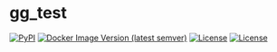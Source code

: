 # gg_test

[![PyPI](https://img.shields.io/pypi/v/ggshield?color=%231B2D55&style=for-the-badge)](https://pypi.org/project/ggshield/)
[![Docker Image Version (latest semver)](https://img.shields.io/docker/v/gitguardian/ggshield?color=1B2D55&sort=semver&style=for-the-badge&label=Docker)](https://hub.docker.com/r/gitguardian/ggshield)
[![License](https://img.shields.io/github/license/GitGuardian/gg-shield?color=%231B2D55&style=for-the-badge)](LICENSE)
[![License](https://img.shields.io/static/v1?label=label&message=message&color=%231B2D55&style=for-the-badge&logo=appveyor)](LICENSE)
